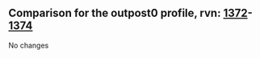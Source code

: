 ## Comparison for the outpost0 profile, rvn: [1372](https://github.com/PRO100KatYT/FortniteProfileRevisions/tree/main/profiles/outpost0/1372%20outpost0.json)-[1374](https://github.com/PRO100KatYT/FortniteProfileRevisions/tree/main/profiles/outpost0/1374%20outpost0.json)

No changes
